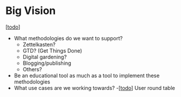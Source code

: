 # Big Vision

[[todo]]

- What methodologies do we want to support?
  - Zettelkasten?
  - GTD? (Get Things Done)
  - Digital gardening?
  - Blogging/publishing
  - Others?
- Be an educational tool as much as a tool to implement these methodologies
- What use cases are we working towards? -[[todo]] User round table

[//begin]: # "Autogenerated link references for markdown compatibility"
[todo]: dev/todo.md "Todo"
[//end]: # "Autogenerated link references"
